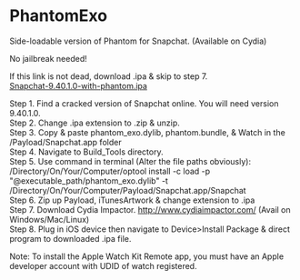 # PhantomExo
Side-loadable version of Phantom for Snapchat. (Available on Cydia)

No jailbreak needed! <br />

If this link is not dead, download .ipa & skip to step 7. <br />
<a href="http://www28.zippyshare.com/v/8RmBTggh/file.html" target="_blank" class="zippyshare_link">Snapchat-9.40.1.0-with-phantom.ipa</a>

Step 1. Find a cracked version of Snapchat online. You will need version 9.40.1.0. <br />
Step 2. Change .ipa extension to .zip & unzip. <br />
Step 3. Copy & paste phantom_exo.dylib, phantom.bundle, & Watch in the /Payload/Snapchat.app folder <br />
Step 4. Navigate to Build_Tools directory. <br />
Step 5. Use command in terminal (Alter the file paths obviously): <br />
/Directory/On/Your/Computer/optool install -c load -p "@executable_path/phantom_exo.dylib" -t /Directory/On/Your/Computer/Payload/Snapchat.app/Snapchat <br />
Step 6. Zip up Payload, iTunesArtwork & change extension to .ipa <br />
Step 7. Download Cydia Impactor. http://www.cydiaimpactor.com/ (Avail on Windows/Mac/Linux)<br />
Step 8. Plug in iOS device then navigate to Device>Install Package & direct program to downloaded .ipa file. <br />

Note: To install the Apple Watch Kit Remote app, you must have an Apple developer account with UDID of watch registered. <br />


